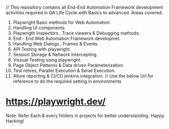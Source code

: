 // This repository contains all End-End Automation Framework development activities required in QA Life Cycle with Basics to advanced.
Areas covered:
1. Playwright Basic methods for Web Automation
2. Handling UI components.
3. Playwrigth Inspectors , Trace viewers & Debugging methods.
4. End - End Web Automation Framework developmet.
5. Handling Web Dialogs , Frames & Events.
6. API Testing with playwright.
7. Session Storage & Network Intercepting.
8. Vissual Testing using playwright.
9. Page Object Patterns & Data driven Parameterization.
10. Test retires, Parallel Execution & Serail Execution.
11. Allure reporting & CI/CD jenkins integration.
// Use the below Url for reference to do the required setting in environments
# https://playwright.dev/
Note: Refer Each & every folders in projects for better understanding. Happy Hacking!
